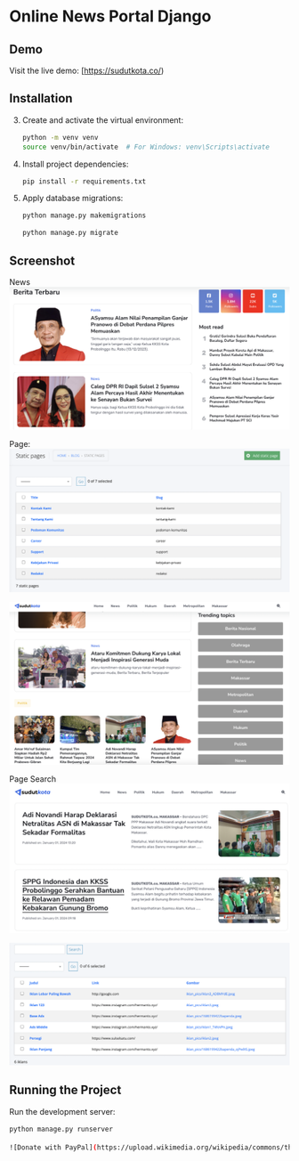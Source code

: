 # Online News Portal Django

## Demo

Visit the live demo: [https://sudutkota.co/)

## Installation


3. Create and activate the virtual environment:

    ```bash
    python -m venv venv
    source venv/bin/activate  # For Windows: venv\Scripts\activate
    ```

4. Install project dependencies:

    ```bash
    pip install -r requirements.txt
    ```

5. Apply database migrations:

    ```bash
    python manage.py makemigrations
    ```

     ```bash
    python manage.py migrate
    ```


## Screenshot

News
![Screenshot](https://github.com/hermantoXYZ/Online-News-Portal-Django/blob/main/Screen%20Shot%202024-01-06%20at%2010.49.46.png)

Page:
![Screenshot](https://github.com/hermantoXYZ/Online-News-Portal-Django/blob/main/Screen%20Shot%202024-01-06%20at%2010.59.10.png)

![Screenshot](https://github.com/hermantoXYZ/Online-News-Portal-Django/blob/main/image.png)

Page Search
![Screenshot](https://github.com/hermantoXYZ/Online-News-Portal-Django/blob/main/Screen%20Shot%202024-01-06%20at%2010.58.24.png)

![Screenshot](https://github.com/hermantoXYZ/Online-News-Portal-Django/blob/main/Screen%20Shot%202024-01-06%20at%2010.59.02.png)



## Running the Project

Run the development server:

```bash
python manage.py runserver

![Donate with PayPal](https://upload.wikimedia.org/wikipedia/commons/thumb/3/39/PayPal_logo.svg/2560px-PayPal_logo.svg.png)


